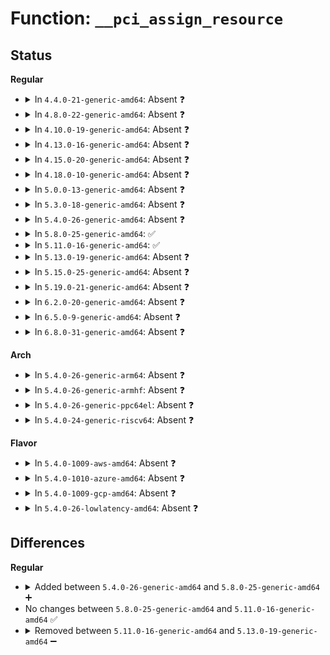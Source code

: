 # Function: <code>__pci_assign_resource</code>

## Status
<b>Regular</b>
<ul>
<li>
<details>
<summary>In <code>4.4.0-21-generic-amd64</code>: Absent ❓</summary>

```json
{
  "name": "__pci_assign_resource",
  "collision_type": "Unique Static",
  "inline_type": "Full",
  "funcs": [
    {
      "addr": 18446744071583290127,
      "name": "__pci_assign_resource",
      "external": false,
      "loc": "drivers/pci/setup-res.c:209",
      "file": "drivers/pci/setup-res.c",
      "inline": "not declared, inlined",
      "caller_inline": [
        "drivers/pci/setup-res.c:_pci_assign_resource"
      ],
      "caller_func": []
    }
  ],
  "symbols": []
}
```
</details>
</li>
<li>
<details>
<summary>In <code>4.8.0-22-generic-amd64</code>: Absent ❓</summary>

```json
{
  "name": "__pci_assign_resource",
  "collision_type": "Unique Static",
  "inline_type": "Full",
  "funcs": [
    {
      "addr": 18446744071583601050,
      "name": "__pci_assign_resource",
      "external": false,
      "loc": "drivers/pci/setup-res.c:209",
      "file": "drivers/pci/setup-res.c",
      "inline": "not declared, inlined",
      "caller_inline": [
        "drivers/pci/setup-res.c:_pci_assign_resource"
      ],
      "caller_func": []
    }
  ],
  "symbols": []
}
```
</details>
</li>
<li>
<details>
<summary>In <code>4.10.0-19-generic-amd64</code>: Absent ❓</summary>

```json
{
  "name": "__pci_assign_resource",
  "collision_type": "Unique Static",
  "inline_type": "Full",
  "funcs": [
    {
      "addr": 18446744071583738234,
      "name": "__pci_assign_resource",
      "external": false,
      "loc": "drivers/pci/setup-res.c:237",
      "file": "drivers/pci/setup-res.c",
      "inline": "not declared, inlined",
      "caller_inline": [
        "drivers/pci/setup-res.c:_pci_assign_resource"
      ],
      "caller_func": []
    }
  ],
  "symbols": []
}
```
</details>
</li>
<li>
<details>
<summary>In <code>4.13.0-16-generic-amd64</code>: Absent ❓</summary>

```json
{
  "name": "__pci_assign_resource",
  "collision_type": "Unique Static",
  "inline_type": "Full",
  "funcs": [
    {
      "addr": 18446744071583779958,
      "name": "__pci_assign_resource",
      "external": false,
      "loc": "drivers/pci/setup-res.c:237",
      "file": "drivers/pci/setup-res.c",
      "inline": "not declared, inlined",
      "caller_inline": [
        "drivers/pci/setup-res.c:_pci_assign_resource"
      ],
      "caller_func": []
    }
  ],
  "symbols": []
}
```
</details>
</li>
<li>
<details>
<summary>In <code>4.15.0-20-generic-amd64</code>: Absent ❓</summary>

```json
{
  "name": "__pci_assign_resource",
  "collision_type": "Unique Static",
  "inline_type": "Full",
  "funcs": [
    {
      "addr": 18446744071584040118,
      "name": "__pci_assign_resource",
      "external": false,
      "loc": "drivers/pci/setup-res.c:251",
      "file": "drivers/pci/setup-res.c",
      "inline": "not declared, inlined",
      "caller_inline": [
        "drivers/pci/setup-res.c:_pci_assign_resource"
      ],
      "caller_func": []
    }
  ],
  "symbols": []
}
```
</details>
</li>
<li>
<details>
<summary>In <code>4.18.0-10-generic-amd64</code>: Absent ❓</summary>

```json
{
  "name": "__pci_assign_resource",
  "collision_type": "Unique Static",
  "inline_type": "Full",
  "funcs": [
    {
      "addr": 18446744071584237010,
      "name": "__pci_assign_resource",
      "external": false,
      "loc": "drivers/pci/setup-res.c:245",
      "file": "drivers/pci/setup-res.c",
      "inline": "not declared, inlined",
      "caller_inline": [
        "drivers/pci/setup-res.c:_pci_assign_resource"
      ],
      "caller_func": []
    }
  ],
  "symbols": []
}
```
</details>
</li>
<li>
<details>
<summary>In <code>5.0.0-13-generic-amd64</code>: Absent ❓</summary>

```json
{
  "name": "__pci_assign_resource",
  "collision_type": "Unique Static",
  "inline_type": "Full",
  "funcs": [
    {
      "addr": 18446744071584326738,
      "name": "__pci_assign_resource",
      "external": false,
      "loc": "drivers/pci/setup-res.c:245",
      "file": "drivers/pci/setup-res.c",
      "inline": "not declared, inlined",
      "caller_inline": [
        "drivers/pci/setup-res.c:_pci_assign_resource"
      ],
      "caller_func": []
    }
  ],
  "symbols": []
}
```
</details>
</li>
<li>
<details>
<summary>In <code>5.3.0-18-generic-amd64</code>: Absent ❓</summary>

```json
{
  "name": "__pci_assign_resource",
  "collision_type": "Unique Static",
  "inline_type": "Full",
  "funcs": [
    {
      "addr": 18446744071584521818,
      "name": "__pci_assign_resource",
      "external": false,
      "loc": "drivers/pci/setup-res.c:245",
      "file": "drivers/pci/setup-res.c",
      "inline": "not declared, inlined",
      "caller_inline": [
        "drivers/pci/setup-res.c:_pci_assign_resource"
      ],
      "caller_func": []
    }
  ],
  "symbols": []
}
```
</details>
</li>
<li>
<details>
<summary>In <code>5.4.0-26-generic-amd64</code>: Absent ❓</summary>

```json
{
  "name": "__pci_assign_resource",
  "collision_type": "Unique Static",
  "inline_type": "Full",
  "funcs": [
    {
      "addr": 18446744071584656938,
      "name": "__pci_assign_resource",
      "external": false,
      "loc": "drivers/pci/setup-res.c:245",
      "file": "drivers/pci/setup-res.c",
      "inline": "not declared, inlined",
      "caller_inline": [
        "drivers/pci/setup-res.c:_pci_assign_resource"
      ],
      "caller_func": []
    }
  ],
  "symbols": []
}
```
</details>
</li>
<li>
<details>
<summary>In <code>5.8.0-25-generic-amd64</code>: ✅</summary>

```c
int __pci_assign_resource(struct pci_bus * bus, struct pci_dev * dev, int resno, resource_size_t size, resource_size_t align)
```

```json
{
  "name": "__pci_assign_resource",
  "collision_type": "Unique Static",
  "inline_type": "No",
  "funcs": [
    {
      "addr": 18446744071585341216,
      "name": "__pci_assign_resource",
      "external": false,
      "loc": "drivers/pci/setup-res.c:245",
      "file": "drivers/pci/setup-res.c",
      "inline": "seen, unknown",
      "caller_inline": [],
      "caller_func": [
        "drivers/pci/setup-res.c:pci_reassign_resource",
        "drivers/pci/setup-res.c:pci_assign_resource"
      ]
    }
  ],
  "symbols": [
    {
      "addr": 18446744071585341216,
      "name": "__pci_assign_resource",
      "section": ".text",
      "bind": "STB_LOCAL",
      "size": 266
    }
  ]
}
```
</details>
</li>
<li>
<details>
<summary>In <code>5.11.0-16-generic-amd64</code>: ✅</summary>

```c
int __pci_assign_resource(struct pci_bus * bus, struct pci_dev * dev, int resno, resource_size_t size, resource_size_t align)
```

```json
{
  "name": "__pci_assign_resource",
  "collision_type": "Unique Static",
  "inline_type": "No",
  "funcs": [
    {
      "addr": 18446744071585494304,
      "name": "__pci_assign_resource",
      "external": false,
      "loc": "drivers/pci/setup-res.c:246",
      "file": "drivers/pci/setup-res.c",
      "inline": "seen, unknown",
      "caller_inline": [],
      "caller_func": [
        "drivers/pci/setup-res.c:pci_reassign_resource",
        "drivers/pci/setup-res.c:pci_assign_resource"
      ]
    }
  ],
  "symbols": [
    {
      "addr": 18446744071585494304,
      "name": "__pci_assign_resource",
      "section": ".text",
      "bind": "STB_LOCAL",
      "size": 266
    }
  ]
}
```
</details>
</li>
<li>
<details>
<summary>In <code>5.13.0-19-generic-amd64</code>: Absent ❓</summary>

```json
{
  "name": "__pci_assign_resource",
  "collision_type": "Unique Static",
  "inline_type": "Full",
  "funcs": [
    {
      "addr": 18446744071585373946,
      "name": "__pci_assign_resource",
      "external": false,
      "loc": "drivers/pci/setup-res.c:246",
      "file": "drivers/pci/setup-res.c",
      "inline": "not declared, inlined",
      "caller_inline": [
        "drivers/pci/setup-res.c:_pci_assign_resource"
      ],
      "caller_func": []
    }
  ],
  "symbols": []
}
```
</details>
</li>
<li>
<details>
<summary>In <code>5.15.0-25-generic-amd64</code>: Absent ❓</summary>

```json
{
  "name": "__pci_assign_resource",
  "collision_type": "Unique Static",
  "inline_type": "Full",
  "funcs": [
    {
      "addr": 18446744071585834714,
      "name": "__pci_assign_resource",
      "external": false,
      "loc": "drivers/pci/setup-res.c:246",
      "file": "drivers/pci/setup-res.c",
      "inline": "not declared, inlined",
      "caller_inline": [
        "drivers/pci/setup-res.c:_pci_assign_resource"
      ],
      "caller_func": []
    }
  ],
  "symbols": []
}
```
</details>
</li>
<li>
<details>
<summary>In <code>5.19.0-21-generic-amd64</code>: Absent ❓</summary>

```json
{
  "name": "__pci_assign_resource",
  "collision_type": "Unique Static",
  "inline_type": "Full",
  "funcs": [
    {
      "addr": 18446744071587026386,
      "name": "__pci_assign_resource",
      "external": false,
      "loc": "drivers/pci/setup-res.c:250",
      "file": "drivers/pci/setup-res.c",
      "inline": "not declared, inlined",
      "caller_inline": [
        "drivers/pci/setup-res.c:_pci_assign_resource"
      ],
      "caller_func": []
    }
  ],
  "symbols": []
}
```
</details>
</li>
<li>
<details>
<summary>In <code>6.2.0-20-generic-amd64</code>: Absent ❓</summary>

```json
{
  "name": "__pci_assign_resource",
  "collision_type": "Unique Static",
  "inline_type": "Full",
  "funcs": [
    {
      "addr": 18446744071588203346,
      "name": "__pci_assign_resource",
      "external": false,
      "loc": "drivers/pci/setup-res.c:261",
      "file": "drivers/pci/setup-res.c",
      "inline": "not declared, inlined",
      "caller_inline": [
        "drivers/pci/setup-res.c:_pci_assign_resource"
      ],
      "caller_func": []
    }
  ],
  "symbols": []
}
```
</details>
</li>
<li>
<details>
<summary>In <code>6.5.0-9-generic-amd64</code>: Absent ❓</summary>

```json
{
  "name": "__pci_assign_resource",
  "collision_type": "Unique Static",
  "inline_type": "Full",
  "funcs": [
    {
      "addr": 18446744071588479026,
      "name": "__pci_assign_resource",
      "external": false,
      "loc": "drivers/pci/setup-res.c:261",
      "file": "drivers/pci/setup-res.c",
      "inline": "not declared, inlined",
      "caller_inline": [
        "drivers/pci/setup-res.c:_pci_assign_resource"
      ],
      "caller_func": []
    }
  ],
  "symbols": []
}
```
</details>
</li>
<li>
<details>
<summary>In <code>6.8.0-31-generic-amd64</code>: Absent ❓</summary>

```json
{
  "name": "__pci_assign_resource",
  "collision_type": "Unique Static",
  "inline_type": "Full",
  "funcs": [
    {
      "addr": 18446744071588776386,
      "name": "__pci_assign_resource",
      "external": false,
      "loc": "drivers/pci/setup-res.c:263",
      "file": "drivers/pci/setup-res.c",
      "inline": "not declared, inlined",
      "caller_inline": [
        "drivers/pci/setup-res.c:_pci_assign_resource"
      ],
      "caller_func": []
    }
  ],
  "symbols": []
}
```
</details>
</li>
</ul>
<b>Arch</b>
<ul>
<li>
<details>
<summary>In <code>5.4.0-26-generic-arm64</code>: Absent ❓</summary>

```json
{
  "name": "__pci_assign_resource",
  "collision_type": "Unique Static",
  "inline_type": "Full",
  "funcs": [
    {
      "addr": 18446603336496905032,
      "name": "__pci_assign_resource",
      "external": false,
      "loc": "drivers/pci/setup-res.c:245",
      "file": "drivers/pci/setup-res.c",
      "inline": "not declared, inlined",
      "caller_inline": [
        "drivers/pci/setup-res.c:_pci_assign_resource"
      ],
      "caller_func": []
    }
  ],
  "symbols": []
}
```
</details>
</li>
<li>
<details>
<summary>In <code>5.4.0-26-generic-armhf</code>: Absent ❓</summary>

```json
{
  "name": "__pci_assign_resource",
  "collision_type": "Unique Static",
  "inline_type": "Full",
  "funcs": [
    {
      "addr": 3230181168,
      "name": "__pci_assign_resource",
      "external": false,
      "loc": "drivers/pci/setup-res.c:245",
      "file": "drivers/pci/setup-res.c",
      "inline": "not declared, inlined",
      "caller_inline": [
        "drivers/pci/setup-res.c:_pci_assign_resource"
      ],
      "caller_func": []
    }
  ],
  "symbols": []
}
```
</details>
</li>
<li>
<details>
<summary>In <code>5.4.0-26-generic-ppc64el</code>: Absent ❓</summary>

```json
{
  "name": "__pci_assign_resource",
  "collision_type": "Unique Static",
  "inline_type": "Full",
  "funcs": [
    {
      "addr": 13835058055290998360,
      "name": "__pci_assign_resource",
      "external": false,
      "loc": "drivers/pci/setup-res.c:245",
      "file": "drivers/pci/setup-res.c",
      "inline": "not declared, inlined",
      "caller_inline": [
        "drivers/pci/setup-res.c:_pci_assign_resource"
      ],
      "caller_func": []
    }
  ],
  "symbols": []
}
```
</details>
</li>
<li>
<details>
<summary>In <code>5.4.0-24-generic-riscv64</code>: Absent ❓</summary>

```json
{
  "name": "__pci_assign_resource",
  "collision_type": "Unique Static",
  "inline_type": "Full",
  "funcs": [
    {
      "addr": 18446743936275593480,
      "name": "__pci_assign_resource",
      "external": false,
      "loc": "drivers/pci/setup-res.c:245",
      "file": "drivers/pci/setup-res.c",
      "inline": "not declared, inlined",
      "caller_inline": [
        "drivers/pci/setup-res.c:_pci_assign_resource"
      ],
      "caller_func": []
    }
  ],
  "symbols": []
}
```
</details>
</li>
</ul>
<b>Flavor</b>
<ul>
<li>
<details>
<summary>In <code>5.4.0-1009-aws-amd64</code>: Absent ❓</summary>

```json
{
  "name": "__pci_assign_resource",
  "collision_type": "Unique Static",
  "inline_type": "Full",
  "funcs": [
    {
      "addr": 18446744071584607402,
      "name": "__pci_assign_resource",
      "external": false,
      "loc": "drivers/pci/setup-res.c:245",
      "file": "drivers/pci/setup-res.c",
      "inline": "not declared, inlined",
      "caller_inline": [
        "drivers/pci/setup-res.c:_pci_assign_resource"
      ],
      "caller_func": []
    }
  ],
  "symbols": []
}
```
</details>
</li>
<li>
<details>
<summary>In <code>5.4.0-1010-azure-amd64</code>: Absent ❓</summary>

```json
{
  "name": "__pci_assign_resource",
  "collision_type": "Unique Static",
  "inline_type": "Full",
  "funcs": [
    {
      "addr": 18446744071584537226,
      "name": "__pci_assign_resource",
      "external": false,
      "loc": "drivers/pci/setup-res.c:245",
      "file": "drivers/pci/setup-res.c",
      "inline": "not declared, inlined",
      "caller_inline": [
        "drivers/pci/setup-res.c:_pci_assign_resource"
      ],
      "caller_func": []
    }
  ],
  "symbols": []
}
```
</details>
</li>
<li>
<details>
<summary>In <code>5.4.0-1009-gcp-amd64</code>: Absent ❓</summary>

```json
{
  "name": "__pci_assign_resource",
  "collision_type": "Unique Static",
  "inline_type": "Full",
  "funcs": [
    {
      "addr": 18446744071584607098,
      "name": "__pci_assign_resource",
      "external": false,
      "loc": "drivers/pci/setup-res.c:245",
      "file": "drivers/pci/setup-res.c",
      "inline": "not declared, inlined",
      "caller_inline": [
        "drivers/pci/setup-res.c:_pci_assign_resource"
      ],
      "caller_func": []
    }
  ],
  "symbols": []
}
```
</details>
</li>
<li>
<details>
<summary>In <code>5.4.0-26-lowlatency-amd64</code>: Absent ❓</summary>

```json
{
  "name": "__pci_assign_resource",
  "collision_type": "Unique Static",
  "inline_type": "Full",
  "funcs": [
    {
      "addr": 18446744071584714794,
      "name": "__pci_assign_resource",
      "external": false,
      "loc": "drivers/pci/setup-res.c:245",
      "file": "drivers/pci/setup-res.c",
      "inline": "not declared, inlined",
      "caller_inline": [
        "drivers/pci/setup-res.c:_pci_assign_resource"
      ],
      "caller_func": []
    }
  ],
  "symbols": []
}
```
</details>
</li>
</ul>

## Differences
<b>Regular</b>
<ul>
<li>
<details>
<summary>Added between <code>5.4.0-26-generic-amd64</code> and <code>5.8.0-25-generic-amd64</code> ➕</summary>

```c
int __pci_assign_resource(struct pci_bus * bus, struct pci_dev * dev, int resno, resource_size_t size, resource_size_t align)
```
</details>
</li>
<li>
No changes between <code>5.8.0-25-generic-amd64</code> and <code>5.11.0-16-generic-amd64</code> ✅
</li>
<li>
<details>
<summary>Removed between <code>5.11.0-16-generic-amd64</code> and <code>5.13.0-19-generic-amd64</code> ➖</summary>

```c
int __pci_assign_resource(struct pci_bus * bus, struct pci_dev * dev, int resno, resource_size_t size, resource_size_t align)
```
</details>
</li>
</ul>
